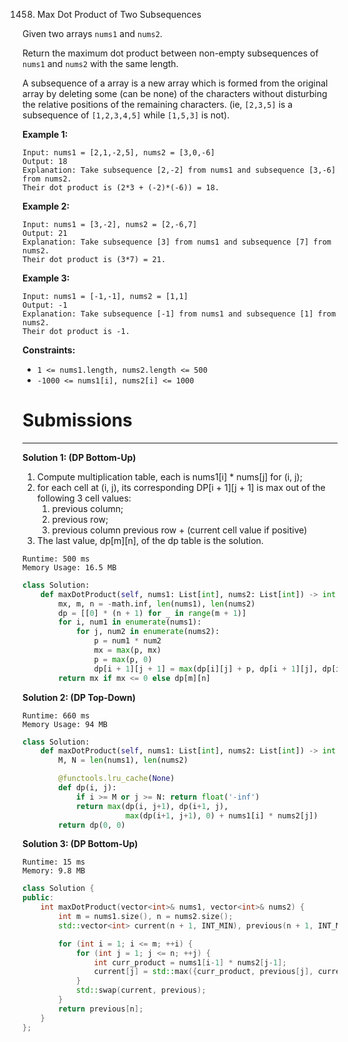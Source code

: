 1458. Max Dot Product of Two Subsequences

Given two arrays `nums1` and `nums2`.

Return the maximum dot product between non-empty subsequences of `nums1` and `nums2` with the same length.

A subsequence of a array is a new array which is formed from the original array by deleting some (can be none) of the characters without disturbing the relative positions of the remaining characters. (ie, `[2,3,5]` is a subsequence of `[1,2,3,4,5]` while `[1,5,3]` is not).

 

**Example 1:**
```
Input: nums1 = [2,1,-2,5], nums2 = [3,0,-6]
Output: 18
Explanation: Take subsequence [2,-2] from nums1 and subsequence [3,-6] from nums2.
Their dot product is (2*3 + (-2)*(-6)) = 18.
```

**Example 2:**
```
Input: nums1 = [3,-2], nums2 = [2,-6,7]
Output: 21
Explanation: Take subsequence [3] from nums1 and subsequence [7] from nums2.
Their dot product is (3*7) = 21.
```

**Example 3:**
```
Input: nums1 = [-1,-1], nums2 = [1,1]
Output: -1
Explanation: Take subsequence [-1] from nums1 and subsequence [1] from nums2.
Their dot product is -1.
```

**Constraints:**

* `1 <= nums1.length, nums2.length <= 500`
* `-1000 <= nums1[i], nums2[i] <= 1000`

# Submissions
---
**Solution 1: (DP Bottom-Up)**

1. Compute multiplication table, each is nums1[i] * nums[j] for (i, j);
1. for each cell at (i, j), its corresponding DP[i + 1][j + 1] is max out of the following 3 cell values:
    1. previous column;
    1. previous row;
    1. previous column previous row + (current cell value if positive)
1. The last value, dp[m][n], of the dp table is the solution.

```
Runtime: 500 ms
Memory Usage: 16.5 MB
```
```python
class Solution:
    def maxDotProduct(self, nums1: List[int], nums2: List[int]) -> int:
        mx, m, n = -math.inf, len(nums1), len(nums2)
        dp = [[0] * (n + 1) for _ in range(m + 1)]
        for i, num1 in enumerate(nums1):
            for j, num2 in enumerate(nums2):
                p = num1 * num2
                mx = max(p, mx)
                p = max(p, 0)
                dp[i + 1][j + 1] = max(dp[i][j] + p, dp[i + 1][j], dp[i][j + 1])
        return mx if mx <= 0 else dp[m][n]  
```

**Solution 2: (DP Top-Down)**
```
Runtime: 660 ms
Memory Usage: 94 MB
```
```python
class Solution:
    def maxDotProduct(self, nums1: List[int], nums2: List[int]) -> int:
        M, N = len(nums1), len(nums2)

        @functools.lru_cache(None)
        def dp(i, j):
            if i >= M or j >= N: return float('-inf')
            return max(dp(i, j+1), dp(i+1, j),
                       max(dp(i+1, j+1), 0) + nums1[i] * nums2[j])
        return dp(0, 0)
```

**Solution 3: (DP Bottom-Up)**
```
Runtime: 15 ms
Memory: 9.8 MB
```
```c++
class Solution {
public:
    int maxDotProduct(vector<int>& nums1, vector<int>& nums2) {
        int m = nums1.size(), n = nums2.size();
        std::vector<int> current(n + 1, INT_MIN), previous(n + 1, INT_MIN);

        for (int i = 1; i <= m; ++i) {
            for (int j = 1; j <= n; ++j) {
                int curr_product = nums1[i-1] * nums2[j-1];
                current[j] = std::max({curr_product, previous[j], current[j-1], curr_product + std::max(0, previous[j-1])});
            }
            std::swap(current, previous);
        }
        return previous[n];
    }
};
```
